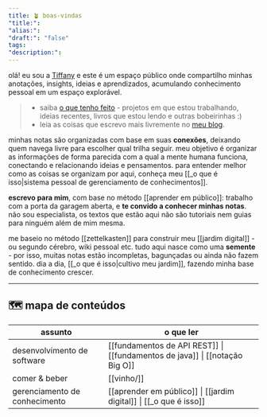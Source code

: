 ```yaml
---
title: 🪴 boas-vindas
"title:": 
"alias:": 
"draft:": "false"
tags: 
"description:":
---
```

olá! eu sou a [Tiffany](https://tiffs.dev/sobre) e este é um espaço público onde compartilho minhas anotações, insights, ideias e aprendizados, acumulando conhecimento pessoal em um espaço explorável.

>+ saiba [o que tenho feito](https://tiffs.dev/now) - projetos em que estou trabalhando, ideias recentes, livros que estou lendo e outras bobeirinhas :)
>+ leia as coisas que escrevo mais livremente no [meu blog](https://tiffs.dev).


minhas notas são organizadas com base em suas **conexões**, deixando quem navega livre para escolher qual trilha seguir. meu objetivo é organizar as informações de forma parecida com a qual a mente humana funciona, conectando e relacionando ideias e pensamentos. para entender melhor como as coisas se organizam por aqui, conheça meu [[_o que é isso|sistema pessoal de gerenciamento de conhecimentos]].

**escrevo para mim**, com base no método [[aprender em público]]: trabalho com a porta da garagem aberta, e **te convido a conhecer minhas notas**. não sou especialista, os textos que estão aqui não são tutoriais nem guias para ninguém além de mim mesma.

me baseio no método [[zettelkasten]] para construir meu [[jardim digital]] - ou segundo cérebro, wiki pessoal etc. tudo aqui nasce como uma **semente** - por isso, muitas notas estão incompletas, bagunçadas ou ainda não fazem sentido. dia a dia, [[_o que é isso|cultivo meu jardim]], fazendo minha base de conhecimento crescer.

----
## 🗺️ mapa de conteúdos

| assunto                       | o que ler                                                                   |
| ----------------------------- | --------------------------------------------------------------------------- |
| desenvolvimento de software   | [[fundamentos de API REST]] \| [[fundamentos de java]] \| [[notação Big O]] |
| comer & beber                 | [[vinho/]]                                                                  |
| gerenciamento de conhecimento | [[aprender em público]] \| [[jardim digital]] \| [[_o que é isso]]          |
